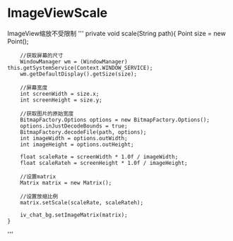 # ImageViewScale
ImageView缩放不受限制
'''
 private void scale(String path){
        Point size = new Point();

        //获取屏幕的尺寸
        WindowManager wm = (WindowManager) this.getSystemService(Context.WINDOW_SERVICE);
        wm.getDefaultDisplay().getSize(size);

        //屏幕宽度
        int screenWidth = size.x;
        int screenHeight = size.y;

        //获取图片的原始宽度
        BitmapFactory.Options options = new BitmapFactory.Options();
        options.inJustDecodeBounds = true;
        BitmapFactory.decodeFile(path, options);
        int imageWidth = options.outWidth;
        int imageHeight = options.outHeight;

        float scaleRate = screenWidth * 1.0f / imageWidth;
        float scaleRateh = screenHeight * 1.0f / imageHeight;

        //设置matrix
        Matrix matrix = new Matrix();

        //设置放缩比例
        matrix.setScale(scaleRate, scaleRateh);

        iv_chat_bg.setImageMatrix(matrix);
    }
'''
